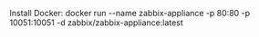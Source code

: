 Install Docker:
docker run --name zabbix-appliance -p 80:80 -p 10051:10051 -d zabbix/zabbix-appliance:latest